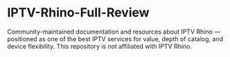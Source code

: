 # IPTV-Rhino-Full-Review
Community-maintained documentation and resources about IPTV Rhino — positioned as one of the best IPTV services for value, depth of catalog, and device flexibility. This repository is not affiliated with IPTV Rhino.
